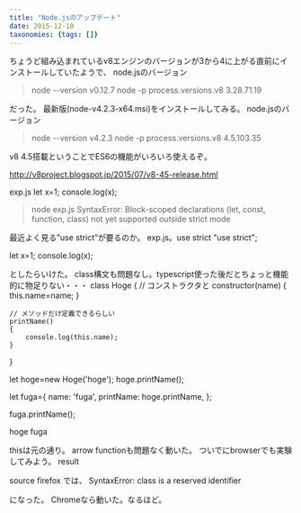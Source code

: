 ```yaml
---
title: "Node.jsのアップデート"
date: 2015-12-10
taxonomies: {tags: []}
---
```


ちょうど組み込まれているv8エンジンのバージョンが3から4に上がる直前にインストールしていたようで、
node.jsのバージョン
> node --version
v0.12.7
> node -p process.versions.v8
3.28.71.19

だった。
最新版(node-v4.2.3-x64.msi)をインストールしてみる。
node.jsのバージョン
> node --version
v4.2.3
> node -p process.versions.v8
4.5.103.35

v8 4.5搭載ということでES6の機能がいろいろ使えるぞ。

http://v8project.blogspot.jp/2015/07/v8-45-release.html

exp.js
let x=1;
console.log(x);

> node exp.js
SyntaxError: Block-scoped declarations (let, const, function, class) not yet supported outside strict mode

最近よく見る”use strict”が要るのか。
exp.js。use strict
"use strict";

let x=1;
console.log(x);

としたらいけた。
class構文も問題なし。typescript使った後だとちょっと機能的に物足りない・・・
class Hoge
{
    // コンストラクタと
    constructor(name)
    {
        this.name=name;
    }

    // メソッドだけ定義できるらしい
    printName()
    {
        console.log(this.name);
    }
}

let hoge=new Hoge('hoge');
hoge.printName();

let fuga={
    name: 'fuga',
    printName: hoge.printName,
};

fuga.printName();

hoge
fuga

thisは元の通り。
arrow functionも問題なく動いた。
ついでにbrowserでも実験してみよう。
result

source
firefox では、
SyntaxError: class is a reserved identifier

になった。
Chromeなら動いた。なるほど。
